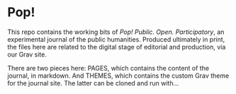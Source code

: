 # Pop!

This repo contains the working bits of *Pop! Public. Open. Participatory*, an experimental journal of the public humanities. Produced ultimately in print, the files here are related to the digital stage of editorial and production, via our Grav site.

There are two pieces here: PAGES, which contains the content of the journal, in markdown. And THEMES, which contains the custom Grav theme for the journal site. The latter can be cloned and run with...
